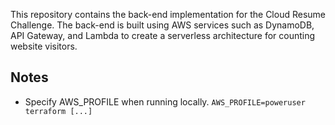 This repository contains the back-end implementation for the Cloud Resume Challenge. The back-end is built using AWS services such as DynamoDB, API Gateway, and Lambda to create a serverless architecture for counting website visitors.

## Notes
- Specify AWS_PROFILE when running locally.
`AWS_PROFILE=poweruser terraform [...]`
